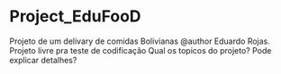 # Project_EduFooD
Projeto de um delivary de comidas Bolivianas
@author Eduardo Rojas.
Projeto livre pra teste de codificação
Qual os topicos do projeto?
Pode explicar detalhes?

